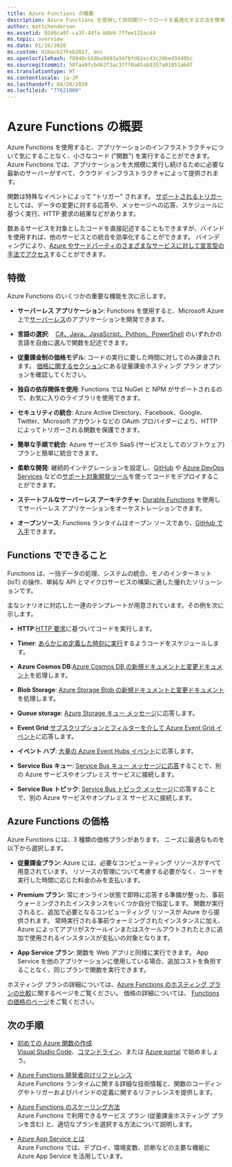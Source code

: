```yaml
---
title: Azure Functions の概要
description: Azure Functions を使用して非同期ワークロードを最適化する方法を簡単に説明します。
author: mattchenderson
ms.assetid: 01d6ca9f-ca3f-44fa-b0b9-7ffee115acd4
ms.topic: overview
ms.date: 01/16/2020
ms.custom: H1Hack27Feb2017, mvc
ms.openlocfilehash: f0948cb58ba9403a34fbfd61ec43c29bed3440bc
ms.sourcegitcommit: 58faa9fcbd62f3ac37ff0a65ab9357a01051a64f
ms.translationtype: HT
ms.contentlocale: ja-JP
ms.lasthandoff: 04/28/2020
ms.locfileid: "77621000"
---
```

# <a name="an-introduction-to-azure-functions"></a>Azure Functions の概要

Azure Functions を使用すると、アプリケーションのインフラストラクチャについて気にすることなく、小さなコード ("関数") を実行することができます。 Azure Functions では、アプリケーションを大規模に実行し続けるために必要な最新のサーバーがすべて、クラウド インフラストラクチャによって提供されます。

関数は特殊なイベントによって "トリガー" されます。 [サポートされるトリガー](./functions-triggers-bindings.md)としては、データの変更に対する応答や、メッセージへの応答、スケジュールに基づく実行、HTTP 要求の結果などがあります。

数あるサービスを対象としたコードを直接記述することもできますが、バインドを使用すれば、他のサービスとの統合を効率化することができます。 バインディングにより、[Azure やサードパーティのさまざまなサービスに対して宣言型の手法でアクセス](./functions-triggers-bindings.md)することができます。

## <a name="features"></a>特徴

Azure Functions のいくつかの重要な機能を次に示します。

- **サーバーレス アプリケーション**: Functions を使用すると、Microsoft Azure 上で[サーバーレス](https://azure.microsoft.com/solutions/serverless/)のアプリケーションを開発できます。

- **言語の選択**:　[C#、Java、JavaScript、Python、PowerShell](supported-languages.md) のいずれかの言語を自由に選んで関数を記述できます。

- **従量課金制の価格モデル**: コードの実行に要した時間に対してのみ課金されます。 [価格に関するセクション](#pricing)にある従量課金ホスティング プラン オプションを確認してください。  

- **独自の依存関係を使用**: Functions では NuGet と NPM がサポートされるので、お気に入りのライブラリを使用できます。

- **セキュリティの統合**: Azure Active Directory、Facebook、Google、Twitter、Microsoft アカウントなどの OAuth プロバイダーにより、HTTP によってトリガーされる関数を保護できます。

- **簡単な手順で統合**: Azure サービスや SaaS (サービスとしてのソフトウェア) プランと簡単に統合できます。

- **柔軟な開発**: 継続的インテグレーションを設定し、[GitHub](../app-service/scripts/cli-continuous-deployment-github.md) や [Azure DevOps Services](../app-service/scripts/cli-continuous-deployment-vsts.md) などの[サポート対象開発ツール](../app-service/deploy-local-git.md)を使ってコードをデプロイすることができます。

- **ステートフルなサーバーレス アーキテクチャ**: [Durable Functions](durable/durable-functions-overview.md) を使用してサーバーレス アプリケーションをオーケストレーションできます。

- **オープンソース**: Functions ランタイムはオープン ソースであり、[GitHub で入手](https://github.com/azure/azure-webjobs-sdk-script)できます。

## <a name="what-can-i-do-with-functions"></a>Functions でできること

Functions は、一括データの処理、システムの統合、モノのインターネット (IoT) の操作、単純な API とマイクロサービスの構築に適した優れたソリューションです。

主なシナリオに対応した一連のテンプレートが用意されています。その例を次に示します。

- **HTTP**:[HTTP 要求](functions-create-first-azure-function.md)に基づいてコードを実行します。

- **Timer**: [あらかじめ定義した時刻に実行](./functions-create-scheduled-function.md)するようコードをスケジュールします。

- **Azure Cosmos DB**:[Azure Cosmos DB の新規ドキュメントと変更ドキュメント](./functions-create-cosmos-db-triggered-function.md)を処理します。

- **Blob Storage**: [Azure Storage Blob の新規ドキュメントと変更ドキュメント](./functions-create-storage-blob-triggered-function.md)を処理します。

- **Queue storage**: [Azure Storage キュー メッセージ](./functions-create-storage-queue-triggered-function.md)に応答します。

- **Event Grid**:[サブスクリプションとフィルターを介して Azure Event Grid イベント](../event-grid/resize-images-on-storage-blob-upload-event.md)に応答します。

- **イベント ハブ**: [大量の Azure Event Hubs イベント](./functions-bindings-event-hubs.md)に応答します。

- **Service Bus キュー**: [Service Bus キュー メッセージに応答](./functions-bindings-service-bus.md)することで、別の Azure サービスやオンプレミス サービスに接続します。

- **Service Bus トピック**: [Service Bus トピック メッセージ](./functions-bindings-service-bus.md)に応答することで、別の Azure サービスやオンプレミス サービスに接続します。

## <a name="how-much-does-functions-cost"></a><a name="pricing"></a>Azure Functions の価格

Azure Functions には、3 種類の価格プランがあります。 ニーズに最適なものを以下から選択します。

- **従量課金プラン**: Azure には、必要なコンピューティング リソースがすべて用意されています。 リソースの管理について考慮する必要がなく、コードを実行した時間に応じた料金のみを支払います。

- **Premium プラン**: 常にオンライン状態で即時に応答する準備が整った、事前ウォーミングされたインスタンスをいくつか自分で指定します。 関数が実行されると、追加で必要となるコンピューティング リソースが Azure から提供されます。 常時実行される事前ウォーミングされたインスタンスに加え、Azure によってアプリがスケールインまたはスケールアウトされたときに追加で使用されるインスタンスが支払いの対象となります。

- **App Service プラン**: 関数を Web アプリと同様に実行できます。 App Service を他のアプリケーションに使用している場合、追加コストを負担することなく、同じプランで関数を実行できます。

ホスティング プランの詳細については、[Azure Functions のホスティング プランの比較](functions-scale.md)に関するページをご覧ください。 価格の詳細については、 [Functions の価格のページ](https://azure.microsoft.com/pricing/details/functions/)をご覧ください。

## <a name="next-steps"></a>次の手順

- [初めての Azure 関数の作成](functions-create-first-function-vs-code.md)  
  [Visual Studio Code](functions-create-first-function-vs-code.md)、[コマンドライン](functions-create-first-azure-function-azure-cli.md)、または [Azure portal](functions-create-first-azure-function.md) で始めましょう。

- [Azure Functions 開発者向けリファレンス](functions-reference.md)  
  Azure Functions ランタイムに関する詳細な技術情報と、関数のコーディングやトリガーおよびバインドの定義に関するリファレンスを提供します。

- [Azure Functions のスケーリング方法](functions-scale.md)  
  Azure Functions で利用できるサービス プラン (従量課金ホスティング プランを含む) と、適切なプランを選択する方法について説明します。

- [Azure App Service とは](../app-service/overview.md)  
  Azure Functions では、デプロイ、環境変数、診断などの主要な機能に Azure App Service を活用しています。
